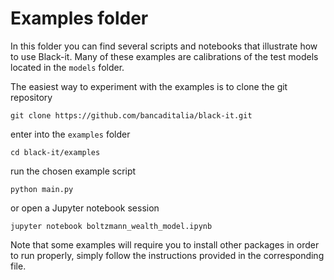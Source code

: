 # Examples folder

In this folder you can find several scripts and notebooks that illustrate how to use Black-it.
Many of these examples are calibrations of the test models located in the `models` folder.

The easiest way to experiment with the examples is to clone the git repository 

```commandline
git clone https://github.com/bancaditalia/black-it.git
```

enter into the `examples` folder

```commandline
cd black-it/examples
```

run the chosen example script

```commandline
python main.py
```

or open a Jupyter notebook session

```commandline
jupyter notebook boltzmann_wealth_model.ipynb
```

Note that some examples will require you to install other packages in order to run properly, 
simply follow the instructions provided in the corresponding file.

